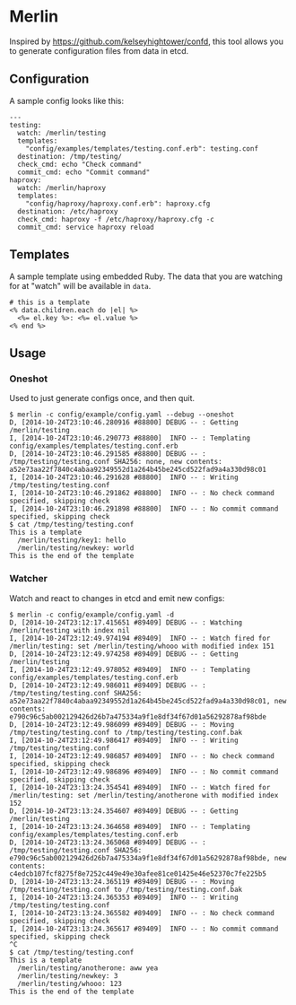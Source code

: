 # Merlin

Inspired by https://github.com/kelseyhightower/confd, this tool allows you to generate configuration files from data in etcd.

## Configuration

A sample config looks like this:

    ---
    testing:
      watch: /merlin/testing
      templates:
        "config/examples/templates/testing.conf.erb": testing.conf
      destination: /tmp/testing/
      check_cmd: echo "Check command"
      commit_cmd: echo "Commit command"
    haproxy:
      watch: /merlin/haproxy
      templates:
        "config/haproxy/haproxy.conf.erb": haproxy.cfg
      destination: /etc/haproxy
      check_cmd: haproxy -f /etc/haproxy/haproxy.cfg -c
      commit_cmd: service haproxy reload

## Templates

A sample template using embedded Ruby. The data that you are watching for at "watch" will be available in ```data```.

    # this is a template
    <% data.children.each do |el| %>
      <%= el.key %>: <%= el.value %>
    <% end %>


## Usage

### Oneshot

Used to just generate configs once, and then quit.

    $ merlin -c config/example/config.yaml --debug --oneshot
    D, [2014-10-24T23:10:46.280916 #88800] DEBUG -- : Getting /merlin/testing
    I, [2014-10-24T23:10:46.290773 #88800]  INFO -- : Templating config/examples/templates/testing.conf.erb
    D, [2014-10-24T23:10:46.291585 #88800] DEBUG -- : /tmp/testing/testing.conf SHA256: none, new contents: a52e73aa22f7840c4abaa92349552d1a264b45be245cd522fad9a4a330d98c01
    I, [2014-10-24T23:10:46.291628 #88800]  INFO -- : Writing /tmp/testing/testing.conf
    I, [2014-10-24T23:10:46.291862 #88800]  INFO -- : No check command specified, skipping check
    I, [2014-10-24T23:10:46.291898 #88800]  INFO -- : No commit command specified, skipping check
    $ cat /tmp/testing/testing.conf
    This is a template
      /merlin/testing/key1: hello
      /merlin/testing/newkey: world
    This is the end of the template

### Watcher

Watch and react to changes in etcd and emit new configs:

    $ merlin -c config/example/config.yaml -d
    D, [2014-10-24T23:12:17.415651 #89409] DEBUG -- : Watching /merlin/testing with index nil
    I, [2014-10-24T23:12:49.974194 #89409]  INFO -- : Watch fired for /merlin/testing: set /merlin/testing/whooo with modified index 151
    D, [2014-10-24T23:12:49.974258 #89409] DEBUG -- : Getting /merlin/testing
    I, [2014-10-24T23:12:49.978052 #89409]  INFO -- : Templating config/examples/templates/testing.conf.erb
    D, [2014-10-24T23:12:49.986011 #89409] DEBUG -- : /tmp/testing/testing.conf SHA256: a52e73aa22f7840c4abaa92349552d1a264b45be245cd522fad9a4a330d98c01, new contents: e790c96c5ab002129426d26b7a475334a9f1e8df34f67d01a56292878af98bde
    D, [2014-10-24T23:12:49.986099 #89409] DEBUG -- : Moving /tmp/testing/testing.conf to /tmp/testing/testing.conf.bak
    I, [2014-10-24T23:12:49.986417 #89409]  INFO -- : Writing /tmp/testing/testing.conf
    I, [2014-10-24T23:12:49.986857 #89409]  INFO -- : No check command specified, skipping check
    I, [2014-10-24T23:12:49.986896 #89409]  INFO -- : No commit command specified, skipping check
    I, [2014-10-24T23:13:24.354541 #89409]  INFO -- : Watch fired for /merlin/testing: set /merlin/testing/anotherone with modified index 152
    D, [2014-10-24T23:13:24.354607 #89409] DEBUG -- : Getting /merlin/testing
    I, [2014-10-24T23:13:24.364658 #89409]  INFO -- : Templating config/examples/templates/testing.conf.erb
    D, [2014-10-24T23:13:24.365068 #89409] DEBUG -- : /tmp/testing/testing.conf SHA256: e790c96c5ab002129426d26b7a475334a9f1e8df34f67d01a56292878af98bde, new contents: c4edcb107fcf8275f8e7252c449e49e30afee81ce01425e46e52370c7fe225b5
    D, [2014-10-24T23:13:24.365119 #89409] DEBUG -- : Moving /tmp/testing/testing.conf to /tmp/testing/testing.conf.bak
    I, [2014-10-24T23:13:24.365353 #89409]  INFO -- : Writing /tmp/testing/testing.conf
    I, [2014-10-24T23:13:24.365582 #89409]  INFO -- : No check command specified, skipping check
    I, [2014-10-24T23:13:24.365617 #89409]  INFO -- : No commit command specified, skipping check
    ^C
    $ cat /tmp/testing/testing.conf
    This is a template
      /merlin/testing/anotherone: aww yea
      /merlin/testing/newkey: 3
      /merlin/testing/whooo: 123
    This is the end of the template
